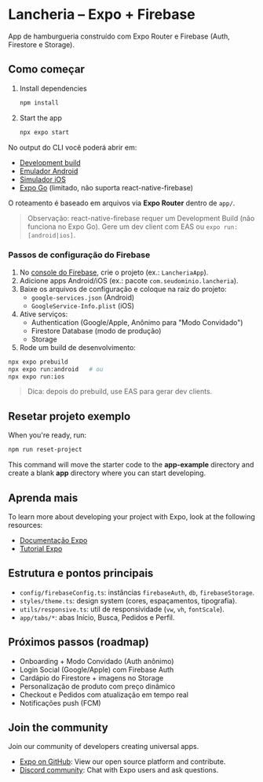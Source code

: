 # Lancheria – Expo + Firebase

App de hamburgueria construído com Expo Router e Firebase (Auth, Firestore e Storage).

## Como começar

1. Install dependencies

   ```bash
   npm install
   ```

2. Start the app

   ```bash
   npx expo start
   ```

No output do CLI você poderá abrir em:

- [Development build](https://docs.expo.dev/develop/development-builds/introduction/)
- [Emulador Android](https://docs.expo.dev/workflow/android-studio-emulator/)
- [Simulador iOS](https://docs.expo.dev/workflow/ios-simulator/)
- [Expo Go](https://expo.dev/go) (limitado, não suporta react-native-firebase)

O roteamento é baseado em arquivos via **Expo Router** dentro de `app/`.

> Observação: react-native-firebase requer um Development Build (não funciona no Expo Go). Gere um dev client com EAS ou `expo run:[android|ios]`.

### Passos de configuração do Firebase

1. No [console do Firebase](https://console.firebase.google.com/), crie o projeto (ex.: `LancheriaApp`).
2. Adicione apps Android/iOS (ex.: pacote `com.seudominio.lancheria`).
3. Baixe os arquivos de configuração e coloque na raiz do projeto:
   - `google-services.json` (Android)
   - `GoogleService-Info.plist` (iOS)
4. Ative serviços:
   - Authentication (Google/Apple, Anônimo para "Modo Convidado")
   - Firestore Database (modo de produção)
   - Storage
5. Rode um build de desenvolvimento:

```bash
npx expo prebuild
npx expo run:android   # ou
npx expo run:ios
```

> Dica: depois do prebuild, use EAS para gerar dev clients.

## Resetar projeto exemplo

When you're ready, run:

```bash
npm run reset-project
```

This command will move the starter code to the **app-example** directory and create a blank **app** directory where you can start developing.

## Aprenda mais

To learn more about developing your project with Expo, look at the following resources:

- [Documentação Expo](https://docs.expo.dev/)
- [Tutorial Expo](https://docs.expo.dev/tutorial/introduction/)

## Estrutura e pontos principais

- `config/firebaseConfig.ts`: instâncias `firebaseAuth`, `db`, `firebaseStorage`.
- `styles/theme.ts`: design system (cores, espaçamentos, tipografia).
- `utils/responsive.ts`: util de responsividade (`vw`, `vh`, `fontScale`).
- `app/tabs/*`: abas Início, Busca, Pedidos e Perfil.

## Próximos passos (roadmap)

- Onboarding + Modo Convidado (Auth anônimo)
- Login Social (Google/Apple) com Firebase Auth
- Cardápio do Firestore + imagens no Storage
- Personalização de produto com preço dinâmico
- Checkout e Pedidos com atualização em tempo real
- Notificações push (FCM)

## Join the community

Join our community of developers creating universal apps.

- [Expo on GitHub](https://github.com/expo/expo): View our open source platform and contribute.
- [Discord community](https://chat.expo.dev): Chat with Expo users and ask questions.
